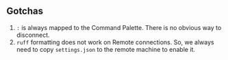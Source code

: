## Gotchas

1. `:` is always mapped to the Command Palette. There is no obvious way to disconnect.
2. `ruff` formatting does not work on Remote connections. So, we always need to copy `settings.json` to the remote machine to enable it.
